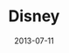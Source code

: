 ---
date: 2013-07-11
title: Disney
categories: 
logo: disney_logo.png
www: http://www.disney.com
---